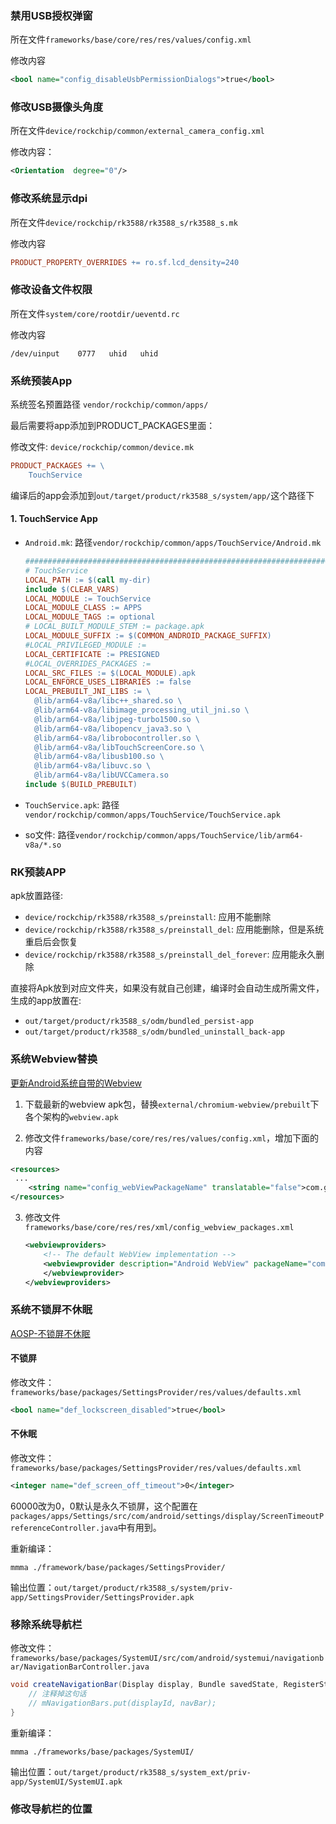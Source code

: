 ###  禁用USB授权弹窗

所在文件`frameworks/base/core/res/res/values/config.xml`

修改内容

```xml
<bool name="config_disableUsbPermissionDialogs">true</bool>
```

### 修改USB摄像头角度

所在文件`device/rockchip/common/external_camera_config.xml`

修改内容：

```xml
<Orientation  degree="0"/>
```

### 修改系统显示dpi

所在文件`device/rockchip/rk3588/rk3588_s/rk3588_s.mk`

修改内容

```mk
PRODUCT_PROPERTY_OVERRIDES += ro.sf.lcd_density=240
```

### 修改设备文件权限

所在文件`system/core/rootdir/ueventd.rc`

修改内容

```shell
/dev/uinput    0777   uhid   uhid
```

### 系统预装App

系统签名预置路径 `vendor/rockchip/common/apps/`

最后需要将app添加到PRODUCT_PACKAGES里面：

修改文件: `device/rockchip/common/device.mk`

```mk
PRODUCT_PACKAGES += \
    TouchService
```

编译后的app会添加到`out/target/product/rk3588_s/system/app/`这个路径下

#### 1. TouchService App

+ `Android.mk`: 路径`vendor/rockchip/common/apps/TouchService/Android.mk`

  ```mk
  ###############################################################################
  # TouchService
  LOCAL_PATH := $(call my-dir)
  include $(CLEAR_VARS)
  LOCAL_MODULE := TouchService
  LOCAL_MODULE_CLASS := APPS
  LOCAL_MODULE_TAGS := optional
  # LOCAL_BUILT_MODULE_STEM := package.apk
  LOCAL_MODULE_SUFFIX := $(COMMON_ANDROID_PACKAGE_SUFFIX)
  #LOCAL_PRIVILEGED_MODULE :=
  LOCAL_CERTIFICATE := PRESIGNED
  #LOCAL_OVERRIDES_PACKAGES := 
  LOCAL_SRC_FILES := $(LOCAL_MODULE).apk
  LOCAL_ENFORCE_USES_LIBRARIES := false
  LOCAL_PREBUILT_JNI_LIBS := \
  	@lib/arm64-v8a/libc++_shared.so \
  	@lib/arm64-v8a/libimage_processing_util_jni.so \
  	@lib/arm64-v8a/libjpeg-turbo1500.so \
  	@lib/arm64-v8a/libopencv_java3.so \
  	@lib/arm64-v8a/librobocontroller.so \
  	@lib/arm64-v8a/libTouchScreenCore.so \
  	@lib/arm64-v8a/libusb100.so \
  	@lib/arm64-v8a/libuvc.so \
  	@lib/arm64-v8a/libUVCCamera.so 
  include $(BUILD_PREBUILT)
  ```

+ `TouchService.apk`: 路径`vendor/rockchip/common/apps/TouchService/TouchService.apk`

+ so文件: 路径`vendor/rockchip/common/apps/TouchService/lib/arm64-v8a/*.so`

### RK预装APP

apk放置路径: 

+ `device/rockchip/rk3588/rk3588_s/preinstall`: 应用不能删除
+ `device/rockchip/rk3588/rk3588_s/preinstall_del`: 应用能删除，但是系统重启后会恢复
+ `device/rockchip/rk3588/rk3588_s/preinstall_del_forever`: 应用能永久删除

直接将Apk放到对应文件夹，如果没有就自己创建，编译时会自动生成所需文件，生成的app放置在:

+ `out/target/product/rk3588_s/odm/bundled_persist-app`
+ `out/target/product/rk3588_s/odm/bundled_uninstall_back-app`

### 系统Webview替换

[更新Android系统自带的Webview](http://www.vaststargames.com/read.php?tid=26&fid=13&page=1#172)

1. 下载最新的webview apk包，替换`external/chromium-webview/prebuilt`下各个架构的`webview.apk`

2.  修改文件`frameworks/base/core/res/res/values/config.xml`，增加下面的内容

   ```xml
   <resources>
    ...
       <string name="config_webViewPackageName" translatable="false">com.google.android.webview</string>
   </resources>
   ```

3. 修改文件`frameworks/base/core/res/res/xml/config_webview_packages.xml`

   ```xml
   <webviewproviders>
       <!-- The default WebView implementation -->
       <webviewprovider description="Android WebView" packageName="com.google.android.webview" availableByDefault="true">
       </webviewprovider>
   </webviewproviders>
   ```

### 系统不锁屏不休眠

[AOSP-不锁屏不休眠](https://blog.csdn.net/qq23001186/article/details/122416169)

#### 不锁屏

修改文件：`frameworks/base/packages/SettingsProvider/res/values/defaults.xml`

```xml
<bool name="def_lockscreen_disabled">true</bool>
```

#### 不休眠

修改文件：`frameworks/base/packages/SettingsProvider/res/values/defaults.xml`

```xml
<integer name="def_screen_off_timeout">0</integer>
```

60000改为0，0默认是永久不锁屏，这个配置在`packages/apps/Settings/src/com/android/settings/display/ScreenTimeoutPreferenceController.java`中有用到。

重新编译：

```shell
mmma ./framework/base/packages/SettingsProvider/
```

输出位置：`out/target/product/rk3588_s/system/priv-app/SettingsProvider/SettingsProvider.apk`

### 移除系统导航栏

修改文件：`frameworks/base/packages/SystemUI/src/com/android/systemui/navigationbar/NavigationBarController.java`

```java
void createNavigationBar(Display display, Bundle savedState, RegisterStatusBarResult result) {
    // 注释掉这句话
  	// mNavigationBars.put(displayId, navBar);
}
```

重新编译：

```shell
mmma ./frameworks/base/packages/SystemUI/
```

输出位置：`out/target/product/rk3588_s/system_ext/priv-app/SystemUI/SystemUI.apk`

### 修改导航栏的位置



